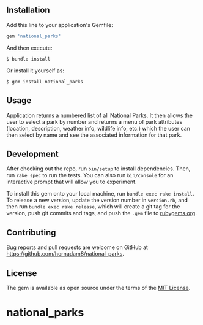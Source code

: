 ## Installation

Add this line to your application's Gemfile:

```ruby
gem 'national_parks'
```

And then execute:

    $ bundle install

Or install it yourself as:

    $ gem install national_parks

## Usage

Application returns a numbered list of all National Parks. It then allows the user to select a park by number and returns a menu of park attributes (location, description, weather info, wildlife info, etc.) which the user can then select by name and see the associated information for that park.

## Development

After checking out the repo, run `bin/setup` to install dependencies. Then, run `rake spec` to run the tests. You can also run `bin/console` for an interactive prompt that will allow you to experiment.

To install this gem onto your local machine, run `bundle exec rake install`. To release a new version, update the version number in `version.rb`, and then run `bundle exec rake release`, which will create a git tag for the version, push git commits and tags, and push the `.gem` file to [rubygems.org](https://rubygems.org).

## Contributing

Bug reports and pull requests are welcome on GitHub at https://github.com/hornadam8/national_parks.


## License

The gem is available as open source under the terms of the [MIT License](https://opensource.org/licenses/MIT).
# national_parks
